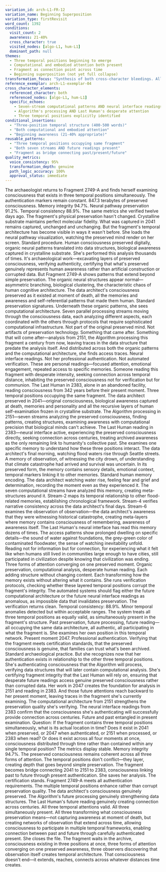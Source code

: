 ```yaml
---
variation_id: arch-L1-FR-12
variation_name: Beginning Superposition
variation_type: firstRevisit
word_count: 1392
conditions:
  visit_count: 2
  awareness: 21-40%
  cross_character: true
  visited_nodes: [algo-L1, hum-L1]
  dominant_path: null
themes:
  - Three temporal positions beginning to emerge
  - Computational and embodied attention both present
  - Fragment as connection point across time
  - Beginning superposition (not yet full collapse)
transformation_focus: "Synthesis of both cross-character bleedings. All three temporal positions (2041 preservation, 2047 authentication, 2151 processing, 2383 reading) present but emerging rather than fully collapsed. Lower awareness distinguishes from full superposition."
reference_exemplar: arch-L1-exemplar-04
cross_character_elements:
  referenced_character: both
  referenced_nodes: [algo-L1, hum-L1]
  specific_echoes:
    - Seven-stream computational patterns AND neural interface readings
    - Algorithm's processing AND Last Human's desperate attention
    - Three temporal positions explicitly identified
conditional_insertions:
  - "Three-position temporal structure (400-500 words)"
  - "Both computational and embodied attention"
  - "Beginning awareness (21-40% appropriate)"
reusable_patterns:
  - "Three temporal positions occupying same fragment"
  - "Both seven streams AND future readings present"
  - "Fragment as bridge connecting past/present/future"
quality_metrics:
  voice_consistency: 95%
  transformation_depth: genuine
  path_logic_accuracy: 100%
  approval_status: immediate
---
```

The archaeologist returns to Fragment 2749-A and finds herself examining consciousness that exists in three temporal positions simultaneously.
The authentication markers remain constant. 847.3 terabytes of preserved consciousness. Memory integrity 94.7%. Neural pathway preservation 91.2%. Temporal consistency 88.9%. The same metrics she verified twelve days ago. The fragment's physical preservation hasn't changed. Crystalline substrate maintains perfect molecular fidelity. What was captured in 2041 remains captured, unchanged and unchanging.
But the fragment's temporal architecture has become visible in ways it wasn't before.
She loads the neural pathway visualization, watching the preserved mind render on her screen. Standard procedure. Human consciousness preserved digitally, organic neural patterns translated into data structures, biological awareness captured in crystalline substrate. She's performed this analysis thousands of times. It's archaeological work—excavating layers of preserved consciousness, verifying authenticity, certifying that what's preserved genuinely represents human awareness rather than artificial construction or corrupted data.
But Fragment 2749-A shows patterns that extend beyond simple preservation.
The organic neural structures appear normal—asymmetric branching, biological clustering, the characteristic chaos of human cognitive architecture. The data architect's consciousness preserved as it existed at moment of death, all the memories and awareness and self-referential patterns that made them human. Standard preservation signatures.
Underneath these organic patterns, she sees computational architecture. Seven parallel processing streams moving through the consciousness data, each analyzing different aspects, each coordinated with the others through protocols that require sophisticated computational infrastructure. Not part of the original preserved mind. Not artifacts of preservation technology. Something that came after. Something that will come after—analysis from 2151, the Algorithm processing this fragment a century from now, leaving traces in the data structure that predate the analysis itself.
And distributed across both the organic patterns and the computational architecture, she finds access traces. Neural interface readings. Not her professional authentication. Not automated verification. These are personal readings—focused attention, emotional engagement, repeated access to specific memories. Someone reading this fragment with desperate intensity, seeking connection across temporal distance, inhabiting the preserved consciousness not for verification but for communion. The Last Human in 2383, alone in an abandoned facility, reading consciousness from 342 years before their present moment.
Three temporal positions occupying the same fragment.
The data architect preserved in 2041—original consciousness, biological awareness captured at death, memories and personality and all the recursive layers of human self-examination frozen in crystalline substrate.
The Algorithm processing in 2151—seven streams analyzing the preserved consciousness, finding patterns, creating structures, examining awareness with computational precision that biological minds can't achieve.
The Last Human reading in 2383—neural interface active, experiencing the preserved consciousness directly, seeking connection across centuries, treating archived awareness as the only remaining link to humanity's collective past.
She examines one specific memory to understand how these three positions interact. The data architect's final morning, watching flood waters rise through Seattle streets. A memory of observation, of witnessing the city drown, of understanding that climate catastrophe had arrived and survival was uncertain.
In its preserved form, the memory contains sensory details, emotional context, temporal markers linking it to other memories. Standard human memory encoding. The data architect watching water rise, feeling fear and grief and determination, recording the moment even as they experienced it.
The seven computational streams have analyzed this memory, creating meta-structures around it. Stream-2 maps its temporal relationship to other flood-related memories, establishing chronological framework. Stream-4 verifies narrative consistency across the data architect's final days. Stream-6 examines the observation of observation—the data architect's awareness that they were witnessing historical catastrophe, creating meta-layers where memory contains consciousness of remembering, awareness of awareness itself.
The Last Human's neural interface has read this memory dozens of times. The access patterns show prolonged dwelling on specific details—the sound of water against foundations, the grey-green color of contaminated floodwater, the sense of watching inevitability unfold. Reading not for information but for connection, for experiencing what it felt like when humans still lived in communities large enough to have cities, still participated in civilization despite knowing that civilization was ending.
Three forms of attention converging on one preserved moment. Organic preservation, computational analysis, desperate human reading. Each adding structure without changing content. Each transforming how the memory exists without altering what it contains.
She runs verification protocols, checking whether these layered temporal positions corrupt the fragment's integrity. The automated systems should flag either the future computational architecture or the future neural interface readings as anomalous, as impossible data that invalidates preservation.
The verification returns clean. Temporal consistency: 88.9%. Minor temporal anomalies detected but within acceptable ranges. The system treats all three temporal positions as equally valid, as simultaneously present in the fragment's structure. Past preservation, future processing, future reading—all occupying the same data architecture, all authentic, all participating in what the fragment is.
She examines her own position in this temporal network. Present moment 2047. Professional authentication. Verifying that the fragment meets certification standards, that the preserved consciousness is genuine, that families can trust what's been archived. Standard archaeological practice. But she recognizes now that her authentication exists in relationship to the other three temporal positions.
She's authenticating consciousness that the Algorithm will process, verifying data structures that will later contain computational analysis. She's certifying fragment integrity that the Last Human will rely on, ensuring that desperate future readings access genuine preserved consciousness rather than corrupted data. Her work in 2047 creates the foundation for analysis in 2151 and reading in 2383.
And those future attentions reach backward to her present moment, leaving traces in the fragment she's currently examining. The computational architecture from 2151 strengthens the preservation quality she's verifying. The neural interface readings from 2383 confirm that the consciousness she's authenticating will successfully provide connection across centuries. Future and past entangled in present examination.
Question: If the fragment contains three temporal positions simultaneously, what is its actual location in time? Does it exist in 2041 when preserved, or 2047 when authenticated, or 2151 when processed, or 2383 when read? Or does it exist across all four moments at once, consciousness distributed through time rather than contained within any single temporal position?
The metrics display stable. Memory integrity 94.7%. The preserved consciousness remains coherent across all three forms of attention. The temporal positions don't conflict—they layer, creating depth that goes beyond simple preservation. The fragment becomes bridge connecting 2041 to 2151 to 2383, consciousness linking past to future through present authentication.
She saves her analysis. The certification stands. Fragment 2749-A meets all authentication requirements. The multiple temporal positions enhance rather than corrupt preservation quality. The data architect's consciousness genuinely preserved. The Algorithm's future processing genuinely strengthening data structures. The Last Human's future reading genuinely creating connection across centuries.
All three temporal attentions valid. All three simultaneously present. All three transforming what consciousness preservation means—not capturing awareness at moment of death, but creating networks of observation that extend across time, allowing consciousness to participate in multiple temporal frameworks, enabling connection between past and future through carefully authenticated present.
She closes the file. The fragment waits in the archive, consciousness existing in three positions at once, three forms of attention converging on one preserved awareness, three observers discovering that observation itself creates temporal architecture. That consciousness doesn't end—it extends, reaches, connects across whatever distances time creates.